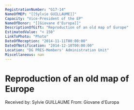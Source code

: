 ```yaml
---
RegistrationNumber: "G17-14"
NameOfMEP: "[[Sylvie GUILLAUME]]"
Capacity: "Vice-President of the EP"
NameOfDonor: "[[Giovane d'Europa]]"
DescriptionOfGift: "Reproduction of an old map of Europe"
EstimatedValue: "< 150"
LinkToPhoto: "Photo"
DateOfReception: "2014-11-11T00:00:00"
DateOfNotification: "2014-12-10T00:00:00"
Location: "DG PRES-Members' Administration Unit"
Miscellaneous: nan
---
```


# Reproduction of an old map of Europe

Received by: Sylvie GUILLAUME
From: Giovane d'Europa
